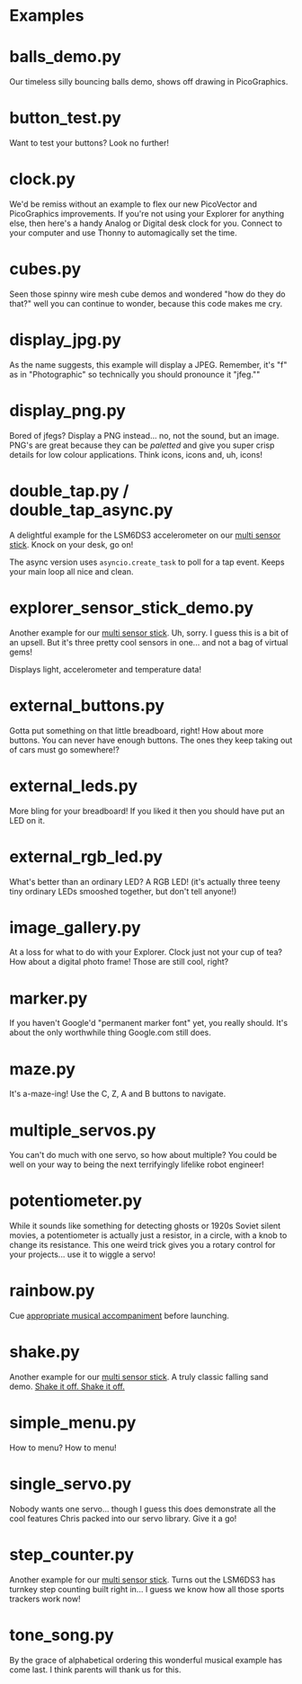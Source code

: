 # Examples

# balls_demo.py

Our timeless silly bouncing balls demo, shows off drawing in PicoGraphics.

# button_test.py

Want to test your buttons? Look no further!

# clock.py

We'd be remiss without an example to flex our new PicoVector and PicoGraphics improvements. If you're not using your Explorer for anything else, then here's a handy Analog or Digital desk clock for you. Connect to your computer and use Thonny to automagically set the time.

# cubes.py

Seen those spinny wire mesh cube demos and wondered "how do they do that?" well you can continue to wonder, because this code makes me cry.

# display_jpg.py

As the name suggests, this example will display a JPEG. Remember, it's "f" as in "Photographic" so technically you should pronounce it "jfeg.""

# display_png.py

Bored of jfegs? Display a PNG instead... no, not the sound, but an image. PNG's are great because they can be *paletted* and give you super crisp details for low colour applications. Think icons, icons and, uh, icons!

# double_tap.py / double_tap_async.py

A delightful example for the LSM6DS3 accelerometer on our [multi sensor stick](https://shop.pimoroni.com/products/multi-sensor-stick). Knock on your desk, go on!

The async version uses `asyncio.create_task` to poll for a tap event. Keeps your main loop all nice and clean.

# explorer_sensor_stick_demo.py

Another example for our [multi sensor stick](https://shop.pimoroni.com/products/multi-sensor-stick). Uh, sorry. I guess this is a bit of an upsell. But it's three pretty cool sensors in one... and not a bag of virtual gems!

Displays light, accelerometer and temperature data!

# external_buttons.py

Gotta put something on that little breadboard, right! How about more buttons. You can never have enough buttons. The ones they keep taking out of cars must go somewhere!?

# external_leds.py

More bling for your breadboard! If you liked it then you should have put an LED on it.

# external_rgb_led.py

What's better than an ordinary LED? A RGB LED! (it's actually three teeny tiny ordinary LEDs smooshed together, but don't tell anyone!)

# image_gallery.py

At a loss for what to do with your Explorer. Clock just not your cup of tea? How about a digital photo frame! Those are still cool, right?

# marker.py

If you haven't Google'd "permanent marker font" yet, you really should. It's about the only worthwhile thing Google.com still does.

# maze.py

It's a-maze-ing! Use the C, Z, A and B buttons to navigate.

# multiple_servos.py

You can't do much with one servo, so how about multiple? You could be well on your way to being the next terrifyingly lifelike robot engineer!

# potentiometer.py

While it sounds like something for detecting ghosts or 1920s Soviet silent movies, a potentiometer is actually just a resistor, in a circle, with a knob to change its resistance. This one weird trick gives you a rotary control for your projects... use it to wiggle a servo!

# rainbow.py

Cue [appropriate musical accompaniment](https://remix.kwed.org/files/RKOfiles/Lagerfeldt%20-%20Flip%20the%20Flop%20(Rock%20My%20Commodore).mp3) before launching.

# shake.py

Another example for our [multi sensor stick](https://shop.pimoroni.com/products/multi-sensor-stick). A truly classic falling sand demo. [Shake it off. Shake it off.](https://www.youtube.com/watch?v=jRMHp7_kPec)

# simple_menu.py

How to menu? How to menu!

# single_servo.py

Nobody wants one servo... though I guess this does demonstrate all the cool features Chris packed into our servo library. Give it a go!

# step_counter.py

Another example for our [multi sensor stick](https://shop.pimoroni.com/products/multi-sensor-stick). Turns out the LSM6DS3 has turnkey step counting built right in... I guess we know how all those sports trackers work now!

# tone_song.py

By the grace of alphabetical ordering this wonderful musical example has come last. I think parents will thank us for this.